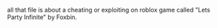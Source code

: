 all that file is about a cheating or exploiting on roblox game called "Lets Party Infinite" by Foxbin.
